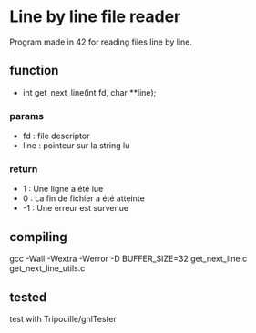 # Line by line file reader
Program made in 42 for reading files line by line.

## function

 - int get_next_line(int fd, char **line);
 ### params
 - fd : file descriptor
 - line : pointeur sur la string lu
 ### return
 - 1 : Une ligne a été lue
 - 0 : La fin de fichier a été atteinte
 - -1 : Une erreur est survenue

## compiling
 gcc -Wall -Wextra -Werror -D BUFFER_SIZE=32 get_next_line.c get_next_line_utils.c

## tested
 test with Tripouille/gnlTester
